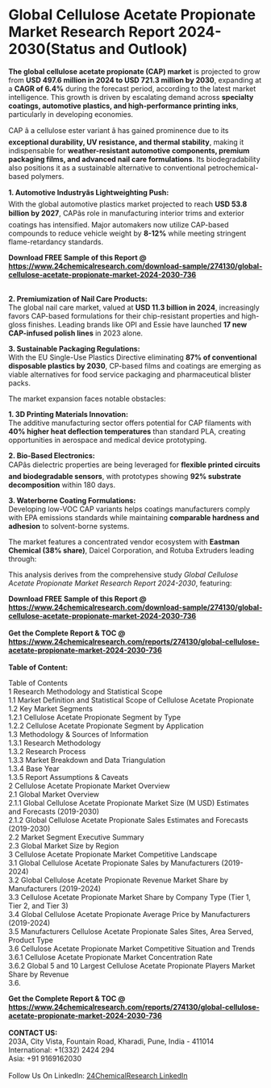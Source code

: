 <h1>Global Cellulose Acetate Propionate Market Research Report 2024-2030(Status and Outlook)</h1><p><strong>The global cellulose acetate propionate (CAP) market</strong> is projected to grow from <strong>USD 497.6 million in 2024 to USD 721.3 million by 2030</strong>, expanding at a <strong>CAGR of 6.4%</strong> during the forecast period, according to the latest market intelligence. This growth is driven by escalating demand across <strong>specialty coatings, automotive plastics, and high-performance printing inks</strong>, particularly in developing economies.</p><p>CAP â a cellulose ester variant â has gained prominence due to its <strong>exceptional durability, UV resistance, and thermal stability</strong>, making it indispensable for <strong>weather-resistant automotive components, premium packaging films, and advanced nail care formulations</strong>. Its biodegradability also positions it as a sustainable alternative to conventional petrochemical-based polymers.</p><p><strong>1. Automotive Industryâs Lightweighting Push:</strong><br>
With the global automotive plastics market projected to reach <strong>USD 53.8 billion by 2027</strong>, CAPâs role in manufacturing interior trims and exterior coatings has intensified. Major automakers now utilize CAP-based compounds to reduce vehicle weight by <strong>8-12%</strong> while meeting stringent flame-retardancy standards.</p><div><b>Download FREE Sample of this Report @ 
            <a href="https://www.24chemicalresearch.com/download-sample/274130/global-cellulose-acetate-propionate-market-2024-2030-736">
            https://www.24chemicalresearch.com/download-sample/274130/global-cellulose-acetate-propionate-market-2024-2030-736</a></b></div><br><p><strong>2. Premiumization of Nail Care Products:</strong><br>
The global nail care market, valued at <strong>USD 11.3 billion in 2024</strong>, increasingly favors CAP-based formulations for their chip-resistant properties and high-gloss finishes. Leading brands like OPI and Essie have launched <strong>17 new CAP-infused polish lines</strong> in 2023 alone.</p><p><strong>3. Sustainable Packaging Regulations:</strong><br>
With the EU Single-Use Plastics Directive eliminating <strong>87% of conventional disposable plastics by 2030</strong>, CP-based films and coatings are emerging as viable alternatives for food service packaging and pharmaceutical blister packs.</p><p>The market expansion faces notable obstacles:</p><p><strong>1. 3D Printing Materials Innovation:</strong><br>
The additive manufacturing sector offers potential for CAP filaments with <strong>40% higher heat deflection temperatures</strong> than standard PLA, creating opportunities in aerospace and medical device prototyping.</p><p><strong>2. Bio-Based Electronics:</strong><br>
CAPâs dielectric properties are being leveraged for <strong>flexible printed circuits and biodegradable sensors</strong>, with prototypes showing <strong>92% substrate decomposition</strong> within 180 days.</p><p><strong>3. Waterborne Coating Formulations:</strong><br>
Developing low-VOC CAP variants helps coatings manufacturers comply with EPA emissions standards while maintaining <strong>comparable hardness and adhesion</strong> to solvent-borne systems.</p><p>The market features a concentrated vendor ecosystem with <strong>Eastman Chemical (38% share)</strong>, Daicel Corporation, and Rotuba Extruders leading through:</p><p>This analysis derives from the comprehensive study <em>Global Cellulose Acetate Propionate Market Research Report 2024-2030</em>, featuring:</p><div><b>Download FREE Sample of this Report @ 
            <a href="https://www.24chemicalresearch.com/download-sample/274130/global-cellulose-acetate-propionate-market-2024-2030-736">
            https://www.24chemicalresearch.com/download-sample/274130/global-cellulose-acetate-propionate-market-2024-2030-736</a></b></div><br><div><b>Get the Complete Report & TOC @ 
            <a href="https://www.24chemicalresearch.com/reports/274130/global-cellulose-acetate-propionate-market-2024-2030-736">
            https://www.24chemicalresearch.com/reports/274130/global-cellulose-acetate-propionate-market-2024-2030-736</a></b></div><br>
            <b>Table of Content:</b><p>Table of Contents<br />
1 Research Methodology and Statistical Scope<br />
1.1 Market Definition and Statistical Scope of Cellulose Acetate Propionate<br />
1.2 Key Market Segments<br />
1.2.1 Cellulose Acetate Propionate Segment by Type<br />
1.2.2 Cellulose Acetate Propionate Segment by Application<br />
1.3 Methodology & Sources of Information<br />
1.3.1 Research Methodology<br />
1.3.2 Research Process<br />
1.3.3 Market Breakdown and Data Triangulation<br />
1.3.4 Base Year<br />
1.3.5 Report Assumptions & Caveats<br />
2 Cellulose Acetate Propionate Market Overview<br />
2.1 Global Market Overview<br />
2.1.1 Global Cellulose Acetate Propionate Market Size (M USD) Estimates and Forecasts (2019-2030)<br />
2.1.2 Global Cellulose Acetate Propionate Sales Estimates and Forecasts (2019-2030)<br />
2.2 Market Segment Executive Summary<br />
2.3 Global Market Size by Region<br />
3 Cellulose Acetate Propionate Market Competitive Landscape<br />
3.1 Global Cellulose Acetate Propionate Sales by Manufacturers (2019-2024)<br />
3.2 Global Cellulose Acetate Propionate Revenue Market Share by Manufacturers (2019-2024)<br />
3.3 Cellulose Acetate Propionate Market Share by Company Type (Tier 1, Tier 2, and Tier 3)<br />
3.4 Global Cellulose Acetate Propionate Average Price by Manufacturers (2019-2024)<br />
3.5 Manufacturers Cellulose Acetate Propionate Sales Sites, Area Served, Product Type<br />
3.6 Cellulose Acetate Propionate Market Competitive Situation and Trends<br />
3.6.1 Cellulose Acetate Propionate Market Concentration Rate<br />
3.6.2 Global 5 and 10 Largest Cellulose Acetate Propionate Players Market Share by Revenue<br />
3.6.</p><div><b>Get the Complete Report & TOC @ 
            <a href="https://www.24chemicalresearch.com/reports/274130/global-cellulose-acetate-propionate-market-2024-2030-736">
            https://www.24chemicalresearch.com/reports/274130/global-cellulose-acetate-propionate-market-2024-2030-736</a></b></div><br><b>CONTACT US:</b><br>
            203A, City Vista, Fountain Road, Kharadi, Pune, India - 411014<br>
            International: +1(332) 2424 294<br>
            Asia: +91 9169162030 <br><br>
            Follow Us On LinkedIn: <a href="https://www.linkedin.com/company/24chemicalresearch/">24ChemicalResearch LinkedIn</a>